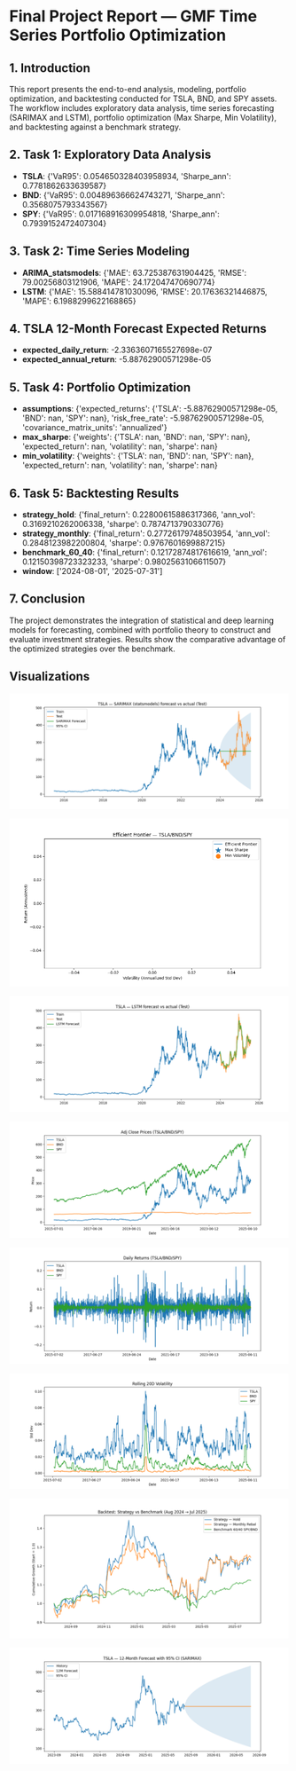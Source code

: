 # Final Project Report — GMF Time Series Portfolio Optimization

## 1. Introduction

This report presents the end-to-end analysis, modeling, portfolio optimization, and backtesting conducted for TSLA, BND, and SPY assets. The workflow includes exploratory data analysis, time series forecasting (SARIMAX and LSTM), portfolio optimization (Max Sharpe, Min Volatility), and backtesting against a benchmark strategy.

## 2. Task 1: Exploratory Data Analysis

- **TSLA**: {'VaR95': 0.054650328403958934, 'Sharpe_ann': 0.7781862633639587}
- **BND**: {'VaR95': 0.004896366624743271, 'Sharpe_ann': 0.3568075793343567}
- **SPY**: {'VaR95': 0.017168916309954818, 'Sharpe_ann': 0.7939152472407304}

## 3. Task 2: Time Series Modeling

- **ARIMA_statsmodels**: {'MAE': 63.725387631904425, 'RMSE': 79.00256803121906, 'MAPE': 24.172047470690774}
- **LSTM**: {'MAE': 15.588414781030096, 'RMSE': 20.17636321446875, 'MAPE': 6.1988299622168865}

## 4. TSLA 12-Month Forecast Expected Returns

- **expected_daily_return**: -2.3363607165527698e-07
- **expected_annual_return**: -5.88762900571298e-05

## 5. Task 4: Portfolio Optimization

- **assumptions**: {'expected_returns': {'TSLA': -5.88762900571298e-05, 'BND': nan, 'SPY': nan}, 'risk_free_rate': -5.98762900571298e-05, 'covariance_matrix_units': 'annualized'}
- **max_sharpe**: {'weights': {'TSLA': nan, 'BND': nan, 'SPY': nan}, 'expected_return': nan, 'volatility': nan, 'sharpe': nan}
- **min_volatility**: {'weights': {'TSLA': nan, 'BND': nan, 'SPY': nan}, 'expected_return': nan, 'volatility': nan, 'sharpe': nan}

## 6. Task 5: Backtesting Results

- **strategy_hold**: {'final_return': 0.22800615886317366, 'ann_vol': 0.3169210262006338, 'sharpe': 0.7874713790330776}
- **strategy_monthly**: {'final_return': 0.27726179748503954, 'ann_vol': 0.2848123982200804, 'sharpe': 0.9767601699887215}
- **benchmark_60_40**: {'final_return': 0.12172874817616619, 'ann_vol': 0.12150398723323233, 'sharpe': 0.9802563106611507}
- **window**: ['2024-08-01', '2025-07-31']

## 7. Conclusion

The project demonstrates the integration of statistical and deep learning models for forecasting, combined with portfolio theory to construct and evaluate investment strategies. Results show the comparative advantage of the optimized strategies over the benchmark.

## Visualizations

![TSLA — SARIMAX forecast vs actual (Test)](outputs/plots/arima_test_statsmodels.png)

![Efficient Frontier — TSLA/BND/SPY](outputs/plots/efficient_frontier_t3.png)

![TSLA — LSTM forecast vs actual (Test)](outputs/plots/lstm_test.png)

![Adj Close Prices (TSLA/BND/SPY)](outputs/plots/prices.png)

![Daily Returns (TSLA/BND/SPY)](outputs/plots/returns.png)

![Rolling 20D Volatility](outputs/plots/rolling_vol.png)

![Backtest: Strategy vs Benchmark](outputs/plots/task5_backtest_curves.png)

![TSLA — 12-Month Forecast with 95% CI (SARIMAX)](outputs/plots/tsla_12m_forecast.png)
